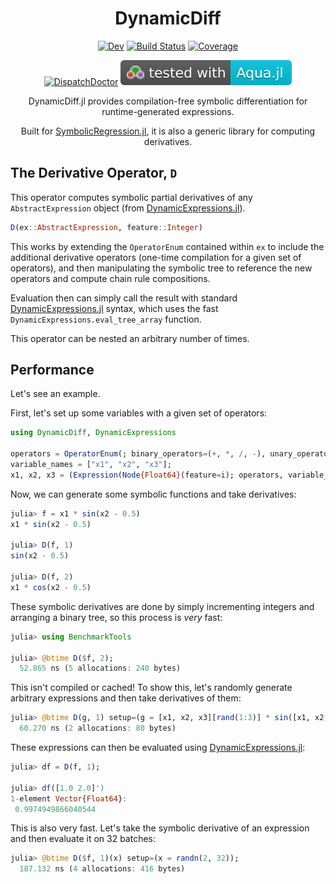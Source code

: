 <div align="center">

# DynamicDiff

[![Dev](https://img.shields.io/badge/docs-dev-blue.svg)](https://MilesCranmer.github.io/DynamicDiff.jl/dev/) [![Build Status](https://github.com/MilesCranmer/DynamicDiff.jl/actions/workflows/CI.yml/badge.svg?branch=main)](https://github.com/MilesCranmer/DynamicDiff.jl/actions/workflows/CI.yml?query=branch%3Amain) [![Coverage](https://coveralls.io/repos/github/MilesCranmer/DynamicDiff.jl/badge.svg?branch=main)](https://coveralls.io/github/MilesCranmer/DynamicDiff.jl?branch=main)

[![DispatchDoctor](https://img.shields.io/badge/%F0%9F%A9%BA_tested_with-DispatchDoctor.jl-blue?labelColor=white)](https://github.com/MilesCranmer/DispatchDoctor.jl) [![Aqua](https://raw.githubusercontent.com/JuliaTesting/Aqua.jl/master/badge.svg)](https://github.com/JuliaTesting/Aqua.jl)

DynamicDiff.jl provides compilation-free symbolic differentiation for runtime-generated expressions.

Built for [SymbolicRegression.jl](https://github.com/MilesCranmer/SymbolicRegression.jl), it is also a generic library for computing derivatives.

</div>

## The Derivative Operator, `D`

This operator computes symbolic partial derivatives of any `AbstractExpression` object (from [DynamicExpressions.jl](https://github.com/SymbolicML/DynamicExpressions.jl)).

```julia
D(ex::AbstractExpression, feature::Integer)
```

This works by extending the `OperatorEnum` contained within `ex` to include the additional derivative operators (one-time compilation for a given set of operators), and then manipulating the symbolic tree to reference the new operators and compute chain rule compositions.

Evaluation then can simply call the result with standard [DynamicExpressions.jl](https://github.com/SymbolicML/DynamicExpressions.jl) syntax, which uses the fast `DynamicExpressions.eval_tree_array` function.

This operator can be nested an arbitrary number of times.

## Performance

Let's see an example.

First, let's set up some variables with a given set of operators:

```julia
using DynamicDiff, DynamicExpressions

operators = OperatorEnum(; binary_operators=(+, *, /, -), unary_operators=(sin, cos));
variable_names = ["x1", "x2", "x3"];
x1, x2, x3 = (Expression(Node{Float64}(feature=i); operators, variable_names) for i in 1:3);
```

Now, we can generate some symbolic functions and take derivatives:

```julia
julia> f = x1 * sin(x2 - 0.5)
x1 * sin(x2 - 0.5)

julia> D(f, 1)
sin(x2 - 0.5)

julia> D(f, 2)
x1 * cos(x2 - 0.5)
```

These symbolic derivatives are done by simply incrementing integers
and arranging a binary tree, so this process is _very_ fast:

```julia
julia> using BenchmarkTools

julia> @btime D($f, 2);
  52.865 ns (5 allocations: 240 bytes)
```

This isn't compiled or cached!
To show this, let's randomly generate arbitrary expressions and then take derivatives of them:

```julia
julia> @btime D(g, 1) setup=(g = [x1, x2, x3][rand(1:3)] * sin([x1, x2, x3][rand(1:3)] - randn())) evals=100
  60.270 ns (2 allocations: 80 bytes)
```

These expressions can then be evaluated using [DynamicExpressions.jl](https://github.com/SymbolicML/DynamicExpressions.jl):

```julia
julia> df = D(f, 1);

julia> df([1.0 2.0]')
1-element Vector{Float64}:
 0.9974949866040544
```

This is also very fast. Let's take the symbolic
derivative of an expression and then evaluate it on 32 batches:

```julia
julia> @btime D($f, 1)(x) setup=(x = randn(2, 32));
  187.132 ns (4 allocations: 416 bytes)
```
